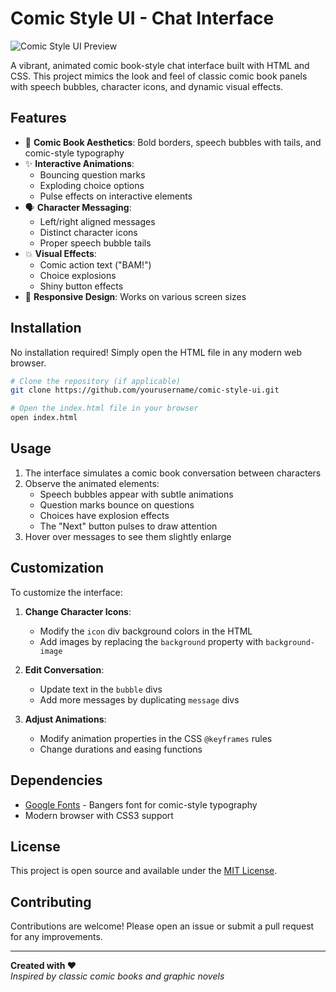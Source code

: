 # Comic Style UI - Chat Interface

![Comic Style UI Preview](preview.png)

A vibrant, animated comic book-style chat interface built with HTML and CSS. This project mimics the look and feel of classic comic book panels with speech bubbles, character icons, and dynamic visual effects.

## Features

- 🎨 **Comic Book Aesthetics**: Bold borders, speech bubbles with tails, and comic-style typography
- ✨ **Interactive Animations**: 
  - Bouncing question marks
  - Exploding choice options
  - Pulse effects on interactive elements
- 🗣️ **Character Messaging**: 
  - Left/right aligned messages
  - Distinct character icons
  - Proper speech bubble tails
- 💥 **Visual Effects**:
  - Comic action text ("BAM!")
  - Choice explosions
  - Shiny button effects
- 📱 **Responsive Design**: Works on various screen sizes

## Installation

No installation required! Simply open the HTML file in any modern web browser.

```bash
# Clone the repository (if applicable)
git clone https://github.com/yourusername/comic-style-ui.git

# Open the index.html file in your browser
open index.html
```

## Usage

1. The interface simulates a comic book conversation between characters
2. Observe the animated elements:
   - Speech bubbles appear with subtle animations
   - Question marks bounce on questions
   - Choices have explosion effects
   - The "Next" button pulses to draw attention
3. Hover over messages to see them slightly enlarge

## Customization

To customize the interface:

1. **Change Character Icons**:
   - Modify the `icon` div background colors in the HTML
   - Add images by replacing the `background` property with `background-image`

2. **Edit Conversation**:
   - Update text in the `bubble` divs
   - Add more messages by duplicating `message` divs

3. **Adjust Animations**:
   - Modify animation properties in the CSS `@keyframes` rules
   - Change durations and easing functions

## Dependencies

- [Google Fonts](https://fonts.google.com/) - Bangers font for comic-style typography
- Modern browser with CSS3 support

## License

This project is open source and available under the [MIT License](LICENSE).

## Contributing

Contributions are welcome! Please open an issue or submit a pull request for any improvements.

---

**Created with ❤️**  
*Inspired by classic comic books and graphic novels*
